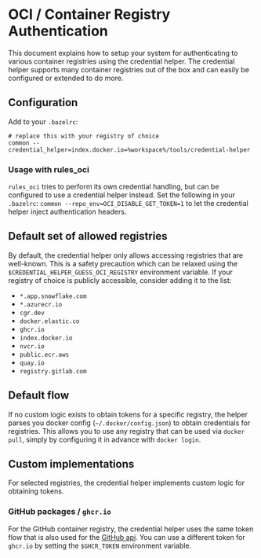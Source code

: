 # OCI / Container Registry Authentication

This document explains how to setup your system for authenticating to various container registries using the credential helper.
The credential helper supports many container registries out of the box and can easily be configured or extended to do more.

## Configuration

Add to your `.bazelrc`:

```
# replace this with your registry of choice
common --credential_helper=index.docker.io=%workspace%/tools/credential-helper
```

### Usage with rules_oci

`rules_oci` tries to perform its own credential handling, but can be configured to use a credential helper instead.
Set the following in your `.bazelrc`: `common --repo_env=OCI_DISABLE_GET_TOKEN=1` to let the credential helper inject authentication headers.

## Default set of allowed registries

By default, the credential helper only allows accessing registries that are well-known.
This is a safety precaution which can be relaxed using the `$CREDENTIAL_HELPER_GUESS_OCI_REGISTRY` environment variable.
If your registry of choice is publicly accessible, consider adding it to the list:

- `*.app.snowflake.com`
- `*.azurecr.io`
- `cgr.dev`
- `docker.elastic.co`
- `ghcr.io`
- `index.docker.io`
- `nvcr.io`
- `public.ecr.aws`
- `quay.io`
- `registry.gitlab.com`

## Default flow

If no custom logic exists to obtain tokens for a specific registry,
the helper parses you docker config (`~/.docker/config.json`) to obtain credentials for registries.
This allows you to use any registry that can be used via `docker pull`, simply by configuring it in advance with `docker login`.

## Custom implementations

For selected registries, the credential helper implements custom logic for obtaining tokens.

### GitHub packages / `ghcr.io`

For the GitHub container registry, the credential helper uses the same token flow that is also used for the [GitHub api][doc-github].
You can use a different token for `ghcr.io` by setting the `$GHCR_TOKEN` environment variable.

[doc-github]: /docs/providers/github.md